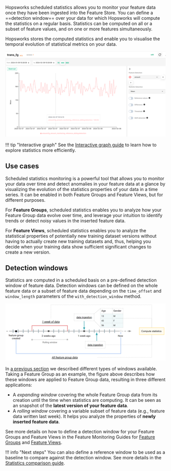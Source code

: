 Hopsworks scheduled statistics allows you to monitor your feature data once they have been ingested into the Feature Store. You can define a ==detection window== over your data for which Hopsworks will compute the statistics on a regular basis. Statistics can be computed on all or a subset of feature values, and on one or more features simultaneously.

Hopsworks stores the computed statistics and enable you to visualise the temporal evolution of statistical metrics on your data. 

![Detection statistics visualization](../../../assets/images/guides/fs/feature_monitoring/fm-detection-plot.png)

!!! tip "Interactive graph"
    See the [Interactive graph guide](interactive_graph.md) to learn how to explore statistics more efficiently.

## Use cases

Scheduled statistics monitoring is a powerful tool that allows you to monitor your data over time and detect anomalies in your feature data at a glance by visualizing the evolution of the statistics properties of your data in a time series. It can be enabled in both Feature Groups and Feature Views, but for different purposes.

For **Feature Groups**, scheduled statistics enables you to analyze how your Feature Group data evolve over time, and leverage your intuition to identify trends or detect noisy values in the inserted feature data.

For **Feature Views**, scheduled statistics enables you to analyze the statistical properties of potentially new training dataset versions without having to actually create new training datasets and, thus, helping you decide when your training data show sufficient significant changes to create a new version.

## Detection windows

Statistics are computed in a scheduled basis on a pre-defined detection window of feature data. Detection windows can be defined on the whole feature data or a subset of feature data depending on the `time_offset` and `window_length` parameters of the `with_detection_window` method. 

![Types of detection windows](../../../assets/images/guides/fs/feature_monitoring/fm-detection-windows.png)

In [a previous section](index.md#statistics-computation-on-windows-of-feature-data) we described different types of windows available. Taking a Feature Group as an example, the figure above describes how these windows are applied to Feature Group data, resulting in three different applications:

- A _expanding window_ covering the whole Feature Group data from its creation until the time when statistics are computing. It can be seen as an snapshot of the **latest version of your feature data**.
- A _rolling window_ covering a variable subset of feature data (e.g., feature data written last week). It helps you analyze the properties of **newly inserted feature data**.

See more details on how to define a detection window for your Feature Groups and Feature Views in the Feature Monitoring Guides for [Feature Groups](../feature_group/feature_monitoring.md) and [Feature Views](../feature_view/feature_monitoring.md).

!!! info "Next steps" 
    You can also define a reference window to be used as a baseline to compare against the detection window. See more details in the [Statistics comparison guide](statistics_comparison.md).